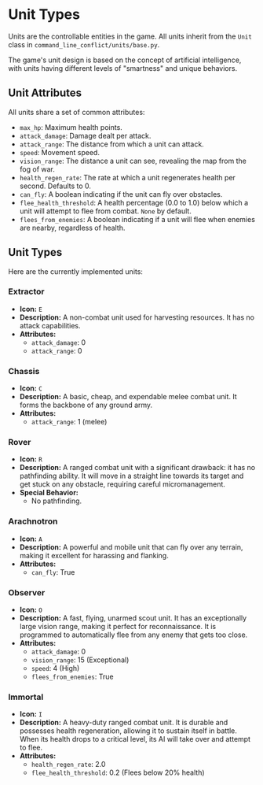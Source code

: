 # Unit Types

Units are the controllable entities in the game. All units inherit from the `Unit` class in `command_line_conflict/units/base.py`.

The game's unit design is based on the concept of artificial intelligence, with units having different levels of "smartness" and unique behaviors.

## Unit Attributes

All units share a set of common attributes:

*   `max_hp`: Maximum health points.
*   `attack_damage`: Damage dealt per attack.
*   `attack_range`: The distance from which a unit can attack.
*   `speed`: Movement speed.
*   `vision_range`: The distance a unit can see, revealing the map from the fog of war.
*   `health_regen_rate`: The rate at which a unit regenerates health per second. Defaults to 0.
*   `can_fly`: A boolean indicating if the unit can fly over obstacles.
*   `flee_health_threshold`: A health percentage (0.0 to 1.0) below which a unit will attempt to flee from combat. `None` by default.
*   `flees_from_enemies`: A boolean indicating if a unit will flee when enemies are nearby, regardless of health.

## Unit Types

Here are the currently implemented units:

### Extractor
*   **Icon:** `E`
*   **Description:** A non-combat unit used for harvesting resources. It has no attack capabilities.
*   **Attributes:**
    *   `attack_damage`: 0
    *   `attack_range`: 0

### Chassis
*   **Icon:** `C`
*   **Description:** A basic, cheap, and expendable melee combat unit. It forms the backbone of any ground army.
*   **Attributes:**
    *   `attack_range`: 1 (melee)

### Rover
*   **Icon:** `R`
*   **Description:** A ranged combat unit with a significant drawback: it has no pathfinding ability. It will move in a straight line towards its target and get stuck on any obstacle, requiring careful micromanagement.
*   **Special Behavior:**
    *   No pathfinding.

### Arachnotron
*   **Icon:** `A`
*   **Description:** A powerful and mobile unit that can fly over any terrain, making it excellent for harassing and flanking.
*   **Attributes:**
    *   `can_fly`: True

### Observer
*   **Icon:** `O`
*   **Description:** A fast, flying, unarmed scout unit. It has an exceptionally large vision range, making it perfect for reconnaissance. It is programmed to automatically flee from any enemy that gets too close.
*   **Attributes:**
    *   `attack_damage`: 0
    *   `vision_range`: 15 (Exceptional)
    *   `speed`: 4 (High)
    *   `flees_from_enemies`: True

### Immortal
*   **Icon:** `I`
*   **Description:** A heavy-duty ranged combat unit. It is durable and possesses health regeneration, allowing it to sustain itself in battle. When its health drops to a critical level, its AI will take over and attempt to flee.
*   **Attributes:**
    *   `health_regen_rate`: 2.0
    *   `flee_health_threshold`: 0.2 (Flees below 20% health)

